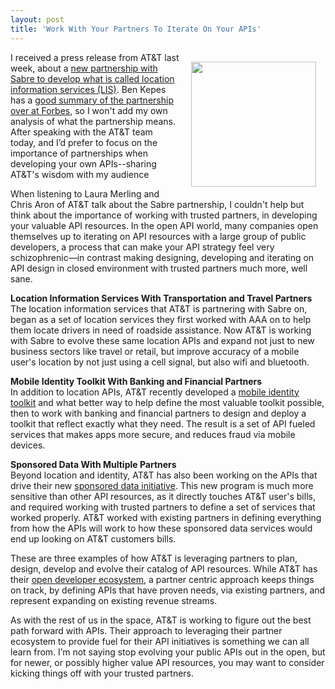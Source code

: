 ```yaml
---
layout: post
title: 'Work With Your Partners To Iterate On Your APIs'
---
```

<p><a href="http://developer.att.com/" target="_blank"><img style="padding: 15px;" src="https://s3.amazonaws.com/kinlane-productions/api-evangelist/att/att-logo.jpg" alt="" width="200" align="right" /></a></p>
<p>I received a press release from AT&amp;T last week, about a <a href="http://www.att.com/gen/press-room?pid=25205&amp;cdvn=news&amp;newsarticleid=37388&amp;mapcode=consumer%7Cmk-att-business-customer-">new partnership with Sabre to develop what is called location information services (LIS)</a>. Ben Kepes has a <a href="http://www.forbes.com/sites/benkepes/2014/01/22/att-and-sabre-join-up-to-stalk-travellers-in-a-nice-way/">good summary of the partnership over at Forbes</a>, so I won't add my own analysis of what the partnership means. After speaking with the AT&amp;T team today, and I&rsquo;d prefer to focus on the importance of partnerships when developing your own APIs--sharing AT&amp;T's wisdom with my audience</p>
<p>When listening to Laura Merling and Chris Aron of AT&amp;T talk about the Sabre partnership, I couldn't help but think about the importance of working with trusted partners, in developing your valuable API resources. In the open API world, many companies open themselves up to iterating on API resources with a large group of public developers, a process that can make your API strategy feel very schizophrenic&mdash;in contrast making designing, developing and iterating on API design in closed environment with trusted partners much more, well sane.</p>
<p><strong>Location Information Services With Transportation and Travel Partners</strong><br /> The location information services that AT&amp;T is partnering with Sabre on, began as a set of location services they first worked with AAA on to help them locate drivers in need of roadside assistance. Now AT&amp;T is working with Sabre to evolve these same location APIs and expand not just to new business sectors like travel or retail, but improve accuracy of a mobile user's location by not just using a cell signal, but also wifi and bluetooth.</p>
<p><strong>Mobile Identity Toolkit With Banking and Financial Partners</strong><br /> In addition to location APIs, AT&amp;T recently developed a <a href="http://developer.att.com/apis/mobile-identity-toolkit">mobile identity toolkit</a> and what better way to help define the most valuable toolkit possible, then to work with banking and financial partners to design and deploy a toolkit that reflect exactly what they need.  The result is a set of API fueled services that makes apps more secure, and reduces fraud via mobile devices.</p>
<p><strong>Sponsored Data With Multiple Partners</strong><br /> Beyond location and identity, AT&amp;T has also been working on the APIs that drive their new <a href="http://www.att.com/att/sponsoreddata/en/index.html">sponsored data initiative</a>. This new program is much more sensitive than other API resources, as it directly touches AT&amp;T user's bills, and required working with trusted partners to define a set of services that worked properly. AT&amp;T worked with existing partners in defining everything from how the APIs will work to how these sponsored data services would end up looking on AT&amp;T customers bills.</p>
<p>These are three examples of how AT&amp;T is leveraging partners to plan, design, develop and evolve their catalog of API resources. While AT&amp;T has their <a href="http://developer.att.com/apis">open developer ecosystem</a>, a partner centric approach keeps things on track, by defining APIs that have proven needs, via existing partners, and represent expanding on existing revenue streams.</p>
<p>As with the rest of us in the space, AT&amp;T is working to figure out the best path forward with APIs. Their approach to leveraging their partner ecosystem to provide fuel for their API initiatives is something we can all learn from. I&rsquo;m not saying stop evolving your public APIs out in the open, but for newer, or possibly higher value API resources, you may want to consider kicking things off with your trusted partners.</p>